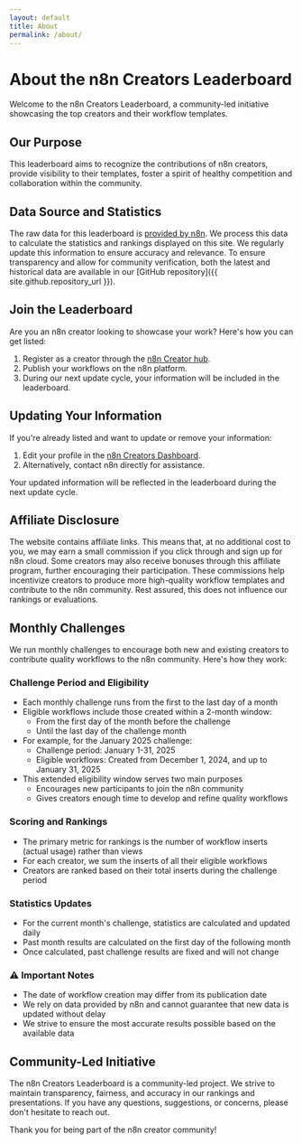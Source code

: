 ```yaml
---
layout: default
title: About
permalink: /about/
---
```


# About the n8n Creators Leaderboard

Welcome to the n8n Creators Leaderboard, a community-led initiative showcasing the top creators and their workflow templates.

## Our Purpose

This leaderboard aims to recognize the contributions of n8n creators, provide visibility to their templates, foster a spirit of healthy competition and collaboration within the community.

## Data Source and Statistics

The raw data for this leaderboard is [provided by n8n](https://docs.n8n.io/embed/workflow-templates/#use-your-own-workflow-templates-library). We process this data to calculate the statistics and rankings displayed on this site. We regularly update this information to ensure accuracy and relevance. To ensure transparency and allow for community verification, both the latest and historical data are available in our [GitHub repository]({{ site.github.repository_url }}).

## Join the Leaderboard

Are you an n8n creator looking to showcase your work? Here's how you can get listed:

1. Register as a creator through the [n8n Creator hub](https://n8n.notion.site/n8n-Creator-hub-7bd2cbe0fce0449198ecb23ff4a2f76f).
2. Publish your workflows on the n8n platform.
3. During our next update cycle, your information will be included in the leaderboard.

## Updating Your Information

If you're already listed and want to update or remove your information:

1. Edit your profile in the [n8n Creators Dashboard](https://creators.n8n.io/).
2. Alternatively, contact n8n directly for assistance.

Your updated information will be reflected in the leaderboard during the next update cycle.

## Affiliate Disclosure

The website contains affiliate links. This means that, at no additional cost to you, we may earn a small commission if you click through and sign up for n8n cloud. Some creators may also receive bonuses through this affiliate program, further encouraging their participation. These commissions help incentivize creators to produce more high-quality workflow templates and contribute to the n8n community. Rest assured, this does not influence our rankings or evaluations.

## Monthly Challenges

We run monthly challenges to encourage both new and existing creators to contribute quality workflows to the n8n community. Here's how they work:

### Challenge Period and Eligibility
- Each monthly challenge runs from the first to the last day of a month
- Eligible workflows include those created within a 2-month window:
  - From the first day of the month before the challenge
  - Until the last day of the challenge month
- For example, for the January 2025 challenge:
  - Challenge period: January 1-31, 2025
  - Eligible workflows: Created from December 1, 2024, and up to January 31, 2025
- This extended eligibility window serves two main purposes
  - Encourages new participants to join the n8n community
  - Gives creators enough time to develop and refine quality workflows

### Scoring and Rankings
- The primary metric for rankings is the number of workflow inserts (actual usage) rather than views
- For each creator, we sum the inserts of all their eligible workflows
- Creators are ranked based on their total inserts during the challenge period

### Statistics Updates
- For the current month's challenge, statistics are calculated and updated daily
- Past month results are calculated on the first day of the following month
- Once calculated, past challenge results are fixed and will not change

### ⚠️ Important Notes
- The date of workflow creation may differ from its publication date
- We rely on data provided by n8n and cannot guarantee that new data is updated without delay
- We strive to ensure the most accurate results possible based on the available data

## Community-Led Initiative

The n8n Creators Leaderboard is a community-led project. We strive to maintain transparency, fairness, and accuracy in our rankings and presentations. If you have any questions, suggestions, or concerns, please don't hesitate to reach out.

Thank you for being part of the n8n creator community!
